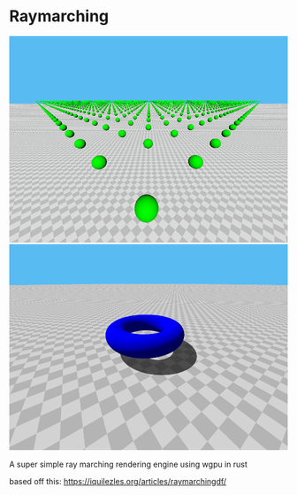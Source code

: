 # Raymarching

![a lot of green spheres](https://github.com/iseau395/ray-marching/blob/main/screenshot.png?raw=true)
![a blue torus with a shadow](https://github.com/iseau395/ray-marching/blob/main/screenshot2.png?raw=true)

A super simple ray marching rendering engine using wgpu in rust

based off this:
https://iquilezles.org/articles/raymarchingdf/
